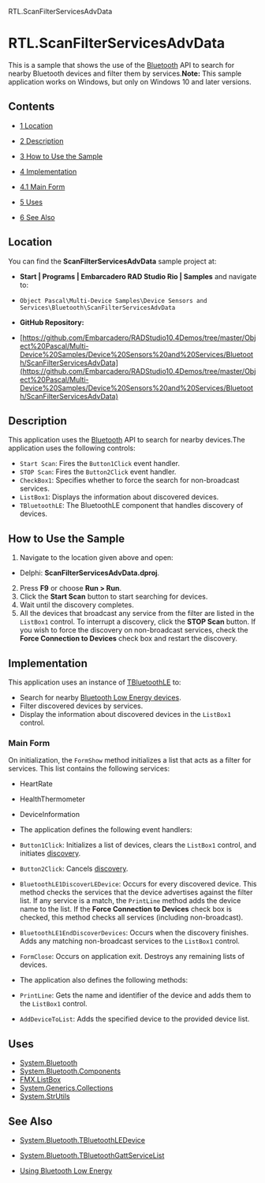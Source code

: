 RTL.ScanFilterServicesAdvData[]()
# RTL.ScanFilterServicesAdvData 


This is a sample that shows the use of the [Bluetooth](http://docwiki.embarcadero.com/Libraries/en/System.Bluetooth) API to search for nearby Bluetooth devices and filter them by services.**Note:** This sample application works on Windows, but only on Windows 10 and later versions.
## Contents



* [1 Location](#Location)
* [2 Description](#Description)
* [3 How to Use the Sample](#How_to_Use_the_Sample)
* [4 Implementation](#Implementation)

* [4.1 Main Form](#Main_Form)

* [5 Uses](#Uses)
* [6 See Also](#See_Also)


## Location 

You can find the **ScanFilterServicesAdvData** sample project at:
* **Start | Programs | Embarcadero RAD Studio Rio | Samples** and navigate to:

* `Object Pascal\Multi-Device Samples\Device Sensors and Services\Bluetooth\ScanFilterServicesAdvData`

* **GitHub Repository:**

* [https://github.com/Embarcadero/RADStudio10.4Demos/tree/master/Object%20Pascal/Multi-Device%20Samples/Device%20Sensors%20and%20Services/Bluetooth/ScanFilterServicesAdvData](https://github.com/Embarcadero/RADStudio10.4Demos/tree/master/Object%20Pascal/Multi-Device%20Samples/Device%20Sensors%20and%20Services/Bluetooth/ScanFilterServicesAdvData)

## Description 

This application uses the [Bluetooth](http://docwiki.embarcadero.com/Libraries/en/System.Bluetooth) API to search for nearby devices.The application uses the following controls:

* `Start Scan`: Fires the `Button1Click` event handler.
* `STOP Scan`: Fires the `Button2Click` event handler.
* `CheckBox1`: Specifies whether to force the search for non-broadcast services.
* `ListBox1`: Displays the information about discovered devices.
* `TBluetoothLE`: The BluetoothLE component that handles discovery of devices.

## How to Use the Sample 


1.  Navigate to the location given above and open:

*  Delphi: **ScanFilterServicesAdvData.dproj**.

2.  Press **F9** or choose **Run > Run**.
3.  Click the **Start Scan** button to start searching for devices.
4.  Wait until the discovery completes.
5.  All the devices that broadcast any service from the filter are listed in the `ListBox1` control.
To interrupt a discovery, click the **STOP Scan** button. If you wish to force the discovery on non-broadcast services, check the **Force Connection to Devices** check box and restart the discovery.
## Implementation 

This application uses an instance of [TBluetoothLE](http://docwiki.embarcadero.com/Libraries/en/System.Bluetooth.Components.TBluetoothLE) to:
*  Search for nearby [Bluetooth Low Energy devices](http://docwiki.embarcadero.com/Libraries/en/System.Bluetooth.TBluetoothLEDevice).
*  Filter discovered devices by services.
*  Display the information about discovered devices in the `ListBox1` control.

### Main Form 

On initialization, the `FormShow` method initializes a list that acts as a filter for services. This list contains the following services:
*  HeartRate
*  HealthThermometer
*  DeviceInformation

*  The application defines the following event handlers:

* `Button1Click`: Initializes a list of devices, clears the `ListBox1` control, and initiates [discovery](http://docwiki.embarcadero.com/Libraries/en/System.Bluetooth.Components.TBluetoothLE.DiscoverDevices).
* `Button2Click`: Cancels [discovery](http://docwiki.embarcadero.com/Libraries/en/System.Bluetooth.Components.TBluetoothLE.CancelDiscovery).
* `BluetoothLE1DiscoverLEDevice`: Occurs for every discovered device. This method checks the services that the device advertises against the filter list. If any service is a match, the `PrintLine` method adds the device name to the list. If the **Force Connection to Devices** check box is checked, this method checks all services (including non-broadcast).
* `BluetoothLE1EndDiscoverDevices`: Occurs when the discovery finishes. Adds any matching non-broadcast services to the `ListBox1` control.
* `FormClose`: Occurs on application exit. Destroys any remaining lists of devices.

*  The application also defines the following methods:

* `PrintLine`: Gets the name and identifier of the device and adds them to the `ListBox1` control.
* `AddDeviceToList`: Adds the specified device to the provided device list.

## Uses 


* [System.Bluetooth](http://docwiki.embarcadero.com/Libraries/en/System.Bluetooth)
* [System.Bluetooth.Components](http://docwiki.embarcadero.com/Libraries/en/System.Bluetooth.Components)
* [FMX.ListBox](http://docwiki.embarcadero.com/Libraries/en/FMX.ListBox)
* [System.Generics.Collections](http://docwiki.embarcadero.com/Libraries/en/System.Generics.Collections)
* [System.StrUtils](http://docwiki.embarcadero.com/Libraries/en/System.StrUtils)

## See Also 


* [System.Bluetooth.TBluetoothLEDevice](http://docwiki.embarcadero.com/Libraries/en/System.Bluetooth.TBluetoothLEDevice)
* [System.Bluetooth.TBluetoothGattServiceList](http://docwiki.embarcadero.com/Libraries/en/System.Bluetooth.TBluetoothGattServiceList)

* [Using Bluetooth Low Energy](http://docwiki.embarcadero.com/RADStudio/en/Using_Bluetooth_Low_Energy)





